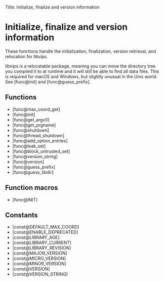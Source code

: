 Title: Initialize, finalize and version information

<!-- libvips/iofuncs/init.c -->

# Initialize, finalize and version information

These functions handle the initialization, finalization, version retrieval,
and relocation for libvips.

libvips is a relocatable package, meaning you can move the directory tree you
compiled it to at runtime and it will still be able to find all data files.
This is required for macOS and Windows, but slightly unusual in the Unix
world. See [func@init] and [func@guess_prefix].

## Functions

* [func@max_coord_get]
* [func@init]
* [func@get_argv0]
* [func@get_prgname]
* [func@shutdown]
* [func@thread_shutdown]
* [func@add_option_entries]
* [func@leak_set]
* [func@block_untrusted_set]
* [func@version_string]
* [func@version]
* [func@guess_prefix]
* [func@guess_libdir]

## Function macros

* [func@INIT]

## Constants

* [const@DEFAULT_MAX_COORD]
* [const@ENABLE_DEPRECATED]
* [const@LIBRARY_AGE]
* [const@LIBRARY_CURRENT]
* [const@LIBRARY_REVISION]
* [const@MAJOR_VERSION]
* [const@MICRO_VERSION]
* [const@MINOR_VERSION]
* [const@VERSION]
* [const@VERSION_STRING]
